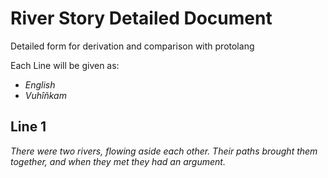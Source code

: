 # River Story Detailed Document

Detailed form for derivation and comparison with protolang

Each Line will be given as:
- *English*
- *Vuhîñkam*

## Line 1

*There were two rivers, flowing aside each other. Their paths brought them together, and when they met they had an argument.*
